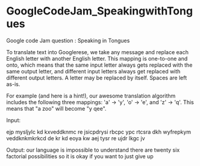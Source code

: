 GoogleCodeJam_SpeakingwithTongues
=================================

Google code Jam question : Speaking in Tongues

To translate text into Googlerese, we take any message and replace each English letter with another English letter. This mapping is one-to-one and onto, which means that the same input letter always gets replaced with the same output letter, and different input letters always get replaced with different output letters. A letter may be replaced by itself. Spaces are left as-is.

For example (and here is a hint!), our awesome translation algorithm includes the following three mappings: 'a' -> 'y', 'o' -> 'e', and 'z' -> 'q'. This means that "a zoo" will become "y qee".

Input:

ejp mysljylc kd kxveddknmc re jsicpdrysi rbcpc ypc rtcsra dkh wyfrepkym veddknkmkrkcd de kr kd eoya kw aej tysr re ujdr lkgc jv


Output:
 our language is impossible to understand there are twenty six factorial possibilities so it is okay if you want to just give up
